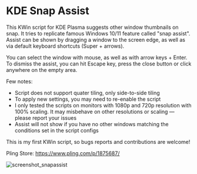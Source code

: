 # KDE Snap Assist
This KWin script for KDE Plasma suggests other window thumbnails on snap. It tries to replicate famous Windows 10/11 feature called "snap assist".
Assist can be shown by dragging a window to the screen edge, as well as via default keyboard shortcuts (Super + arrows).

You can select the window with mouse, as well as with arrow keys + Enter. To dismiss the assist, you can hit Escape key, press the close button or click anywhere on the empty area.

Few notes:
- Script does not support quater tiling, only side-to-side tiling 
- To apply new settings, you may need to re-enable the script
- I only tested the scripts on monitors with 1080p and 720p resolution with 100% scaling. It may misbehave on other resolutions or scaling — please report your issues
- Assist will not show if you have no other windows matching the conditions set in the script configs 

This is my first KWin script, so bugs reports and contributions are welcome!

Pling Store: https://www.pling.com/p/1875687/

![screenshot_snapassist](https://user-images.githubusercontent.com/37851576/183264649-da8d01cd-a8b7-4bac-92d7-ea71be00047d.png)
